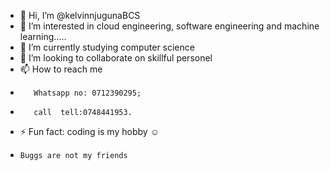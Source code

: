 - 👋 Hi, I’m @kelvinnjugunaBCS
- 👀 I’m interested in cloud engineering, software engineering and machine learning.....
- 🌱 I’m currently studying computer science 
- 💞️ I’m looking to collaborate on skillful personel
- 📫 How to reach me
-        Whatsapp no: 0712390295;
-        call  tell:0748441953.
- ⚡ Fun fact: coding is my hobby ☺️
-     Buggs are not my friends 

<!---
kelvinnjugunaBCS/kelvinnjugunaBCS is a ✨ special ✨ repository because its `README.md` (this file) appears on your GitHub profile.
You can click the Preview link to take a look at your changes.
--->
